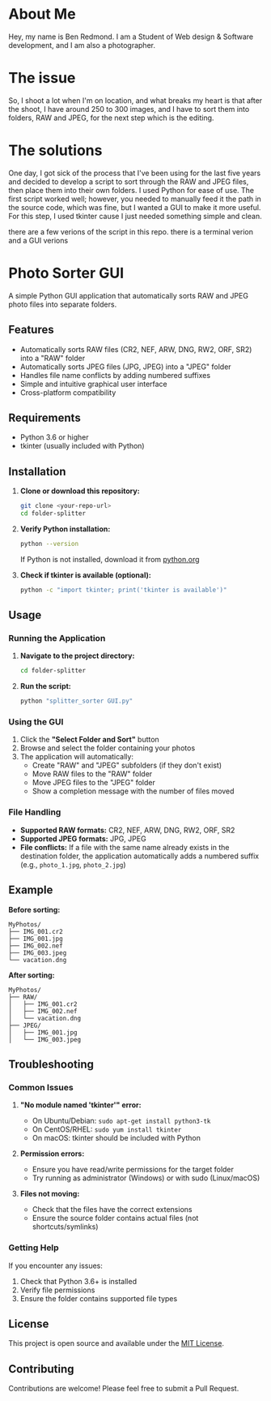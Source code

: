 # About Me
Hey, my name is Ben Redmond. I am a Student of Web design & Software development, and I am also a photographer.

# The issue

So, I shoot a lot when I'm on location, and what breaks my heart is that after the shoot, I have around 250 to 300 images, and I have to sort them into folders, RAW and JPEG, for the next step which is the editing.

# The solutions

One day, I got sick of the process that I've been using for the last five years and decided to develop a script to sort through the RAW and JPEG files, then place them into their own folders. I used Python for ease of use. The first script worked well; however, you needed to manually feed it the path in the source code, which was fine, but I wanted a GUI to make it more useful. For this step, I used tkinter cause I just needed something simple and clean.

there are a few verions of the script in this repo. there is a terminal verion and a GUI verions

# Photo Sorter GUI

A simple Python GUI application that automatically sorts RAW and JPEG photo files into separate folders.

## Features

- Automatically sorts RAW files (CR2, NEF, ARW, DNG, RW2, ORF, SR2) into a "RAW" folder
- Automatically sorts JPEG files (JPG, JPEG) into a "JPEG" folder
- Handles file name conflicts by adding numbered suffixes
- Simple and intuitive graphical user interface
- Cross-platform compatibility

## Requirements

- Python 3.6 or higher
- tkinter (usually included with Python)

## Installation

1. **Clone or download this repository:**
   ```bash
   git clone <your-repo-url>
   cd folder-splitter
   ```

2. **Verify Python installation:**
   ```bash
   python --version
   ```
   
   If Python is not installed, download it from [python.org](https://www.python.org/downloads/)

3. **Check if tkinter is available (optional):**
   ```bash
   python -c "import tkinter; print('tkinter is available')"
   ```

## Usage

### Running the Application

1. **Navigate to the project directory:**
   ```bash
   cd folder-splitter
   ```

2. **Run the script:**
   ```bash
   python "splitter_sorter GUI.py"
   ```

### Using the GUI

1. Click the **"Select Folder and Sort"** button
2. Browse and select the folder containing your photos
3. The application will automatically:
   - Create "RAW" and "JPEG" subfolders (if they don't exist)
   - Move RAW files to the "RAW" folder
   - Move JPEG files to the "JPEG" folder
   - Show a completion message with the number of files moved

### File Handling

- **Supported RAW formats:** CR2, NEF, ARW, DNG, RW2, ORF, SR2
- **Supported JPEG formats:** JPG, JPEG
- **File conflicts:** If a file with the same name already exists in the destination folder, the application automatically adds a numbered suffix (e.g., `photo_1.jpg`, `photo_2.jpg`)

## Example

**Before sorting:**
```
MyPhotos/
├── IMG_001.cr2
├── IMG_001.jpg
├── IMG_002.nef
├── IMG_003.jpeg
└── vacation.dng
```

**After sorting:**
```
MyPhotos/
├── RAW/
│   ├── IMG_001.cr2
│   ├── IMG_002.nef
│   └── vacation.dng
├── JPEG/
│   ├── IMG_001.jpg
│   └── IMG_003.jpeg
```

## Troubleshooting

### Common Issues

1. **"No module named 'tkinter'" error:**
   - On Ubuntu/Debian: `sudo apt-get install python3-tk`
   - On CentOS/RHEL: `sudo yum install tkinter`
   - On macOS: tkinter should be included with Python

2. **Permission errors:**
   - Ensure you have read/write permissions for the target folder
   - Try running as administrator (Windows) or with sudo (Linux/macOS)

3. **Files not moving:**
   - Check that the files have the correct extensions
   - Ensure the source folder contains actual files (not shortcuts/symlinks)

### Getting Help

If you encounter any issues:
1. Check that Python 3.6+ is installed
2. Verify file permissions
3. Ensure the folder contains supported file types

## License

This project is open source and available under the [MIT License](LICENSE).

## Contributing

Contributions are welcome! Please feel free to submit a Pull Request.
